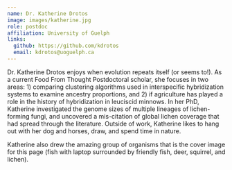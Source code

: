 ```yaml
---
name: Dr. Katherine Drotos
image: images/katherine.jpg
role: postdoc
affiliation: University of Guelph
links:
  github: https://github.com/kdrotos
  email: kdrotos@uoguelph.ca
---
```


Dr. Katherine Drotos enjoys when evolution repeats itself (or seems to!). As a current Food From Thought Postdoctoral scholar, she focuses in two areas: 1) comparing clustering algorithms used in interspecific hybridization systems to examine ancestry proportions, and 2) if agriculture has played a role in the history of hybridization in leuciscid minnows. In her PhD, Katherine investigated the genome sizes of multiple lineages of lichen-forming fungi, and uncovered a mis-citation of global lichen coverage that had spread through the literature. Outside of work, Katherine likes to hang out with her dog and horses, draw, and spend time in nature.

Katherine also drew the amazing group of organisms that is the cover image for this page (fish with laptop surrounded by friendly fish, deer, squirrel, and lichen). 
